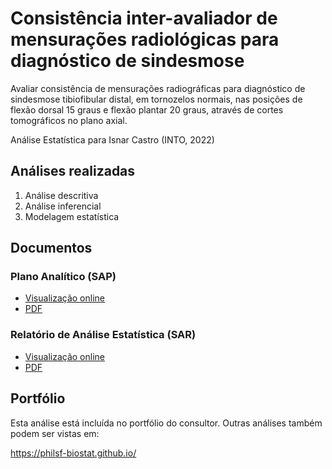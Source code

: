 # Consistência inter-avaliador de mensurações radiológicas para diagnóstico de sindesmose

Avaliar
consistência de mensurações radiográficas
para diagnóstico de sindesmose tibiofibular distal,
em tornozelos normais,
nas posições de flexão dorsal 15 graus e flexão plantar 20 graus,
através de cortes tomográficos no plano axial.

Análise Estatística para Isnar Castro (INTO, 2022)

## Análises realizadas

1. Análise descritiva
1. Análise inferencial
1. Modelagem estatística

## Documentos

### Plano Analítico (SAP)

<!-- - [Visualização online][sapviz-v02] -->
<!-- - [PDF][sappdf-v02] -->

- [Visualização online][sapviz-v01]
- [PDF][sappdf-v01]

### Relatório de Análise Estatística (SAR)

<!-- - [Visualização online][reportviz-v02] -->
<!-- - [PDF][pdf-v02] -->

- [Visualização online][reportviz-v01]
- [PDF][pdf-v01]

<!-- ## Análises associadas -->

<!-- Esta análise é parte de um projeto maior e é suportada por outras análises, disponíveis abaixo. -->

<!-- **[assoc_title]** -->

<!-- <[assoc_link]> -->

## Portfólio

Esta análise está incluída no portfólio do consultor.
Outras análises também podem ser vistas em:

<https://philsf-biostat.github.io/>

<!-- --- -->

[sapviz-v01]: report/SAP-2022-012-IC-v01.md
[sapviz-v02]: report/SAP-2022-012-IC-v02.md
[sappdf-v01]: https://docs.google.com/viewer?url=https://github.com/philsf-biostat/SAR-2022-012-IC/raw/main/report/SAP-2022-012-IC-v01.pdf
[sappdf-v02]: https://docs.google.com/viewer?url=https://github.com/philsf-biostat/SAR-2022-012-IC/raw/main/report/SAP-2022-012-IC-v02.pdf

[reportviz-v01]: report/SAR-2022-012-IC-v01.md
[reportviz-v02]: report/SAR-2022-012-IC-v02.md
[pdf-v01]: https://docs.google.com/viewer?url=https://github.com/philsf-biostat/SAR-2022-012-IC/raw/main/report/SAR-2022-012-IC-v01.pdf
[pdf-v02]: https://docs.google.com/viewer?url=https://github.com/philsf-biostat/SAR-2022-012-IC/raw/main/report/SAR-2022-012-IC-v02.pdf
[docx-v01]: https://docs.google.com/viewer?url=https://github.com/philsf-biostat/SAR-2022-012-IC/raw/main/report/SAR-2022-012-IC-v01.docx
[docx-v02]: https://docs.google.com/viewer?url=https://github.com/philsf-biostat/SAR-2022-012-IC/raw/main/report/SAR-2022-012-IC-v02.docx

